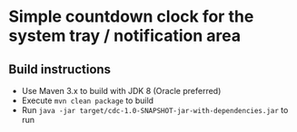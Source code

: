 # Simple countdown clock for the system tray / notification area

## Build instructions

* Use Maven 3.x to build with JDK 8 (Oracle preferred)
* Execute `mvn clean package` to build
* Run `java -jar target/cdc-1.0-SNAPSHOT-jar-with-dependencies.jar` to run


